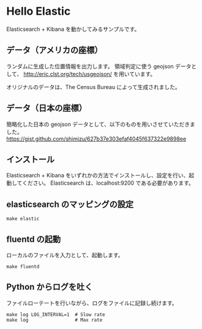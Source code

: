 # Hello Elastic
Elasticsearch + Kibana を動かしてみるサンプルです。

## データ（アメリカの座標）
ランダムに生成した位置情報を出力します。
領域判定に使う geojson データとして、
http://eric.clst.org/tech/usgeojson/
を用いています。

オリジナルのデータは、The Census Bureau によって生成されました。

## データ（日本の座標）
簡略化した日本の geojson データとして、以下のものを用いさせていただきました。
https://gist.github.com/shimizu/627b37e303efaf4045f637322e9898ee

## インストール
Elasticsearch + Kibana をいずれかの方法でインストールし、設定を行い、起動してください。
Elasticsearch は、localhost:9200 である必要があります。

## elasticsearch のマッピングの設定
```
make elastic
```

## fluentd の起動
ローカルのファイルを入力として、起動します。
```
make fluentd
```

## Python からログを吐く
ファイルローテートを行いながら、ログをファイルに記録し続けます。
```
make log LOG_INTERVAL=1  # Slow rate
make log                 # Max rate
```

